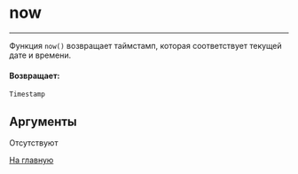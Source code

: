 # now

---

Функция `now()` возвращает таймстамп, которая соответствует текущей дате и времени.

#### Возвращает:

`Timestamp`

## Аргументы

Отсутствуют



[На главную](./ecmfunctions/)